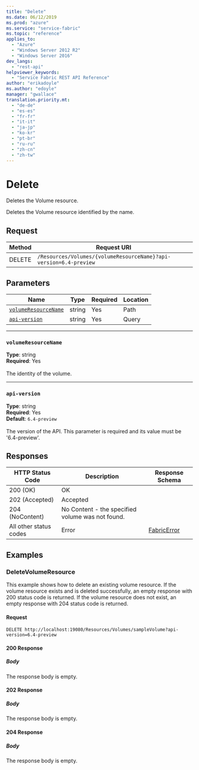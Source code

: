 ```yaml
---
title: "Delete"
ms.date: 06/12/2019
ms.prod: "azure"
ms.service: "service-fabric"
ms.topic: "reference"
applies_to: 
  - "Azure"
  - "Windows Server 2012 R2"
  - "Windows Server 2016"
dev_langs: 
  - "rest-api"
helpviewer_keywords: 
  - "Service Fabric REST API Reference"
author: "erikadoyle"
ms.author: "edoyle"
manager: "gwallace"
translation.priority.mt: 
  - "de-de"
  - "es-es"
  - "fr-fr"
  - "it-it"
  - "ja-jp"
  - "ko-kr"
  - "pt-br"
  - "ru-ru"
  - "zh-cn"
  - "zh-tw"
---
```

# Delete
Deletes the Volume resource.

Deletes the Volume resource identified by the name.

## Request
| Method | Request URI |
| ------ | ----------- |
| DELETE | `/Resources/Volumes/{volumeResourceName}?api-version=6.4-preview` |


## Parameters
| Name | Type | Required | Location |
| --- | --- | --- | --- |
| [`volumeResourceName`](#volumeresourcename) | string | Yes | Path |
| [`api-version`](#api-version) | string | Yes | Query |

____
### `volumeResourceName`
__Type__: string <br/>
__Required__: Yes<br/>
<br/>
The identity of the volume.

____
### `api-version`
__Type__: string <br/>
__Required__: Yes<br/>
__Default__: `6.4-preview` <br/>
<br/>
The version of the API. This parameter is required and its value must be '6.4-preview'.


## Responses

| HTTP Status Code | Description | Response Schema |
| --- | --- | --- |
| 200 (OK) | OK<br/> |  |
| 202 (Accepted) | Accepted<br/> |  |
| 204 (NoContent) | No Content - the specified volume was not found.<br/> |  |
| All other status codes | Error<br/> | [FabricError](sfclient-v65-model-fabricerror.md) |

## Examples

### DeleteVolumeResource

This example shows how to delete an existing volume resource. If the volume resource exists and is deleted successfully, an empty response with 200 status code is returned. If the volume resource does not exist, an empty response with 204 status code is returned.

#### Request
```
DELETE http://localhost:19080/Resources/Volumes/sampleVolume?api-version=6.4-preview
```

#### 200 Response
##### Body
The response body is empty.
#### 202 Response
##### Body
The response body is empty.
#### 204 Response
##### Body
The response body is empty.